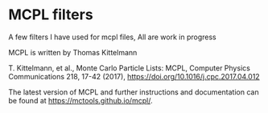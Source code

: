 # MCPL filters
A few filters I have used for mcpl files, 
All are work in progress


MCPL is written by Thomas Kittelmann

   T. Kittelmann, et al., Monte Carlo Particle Lists: MCPL, Computer Physics
   Communications 218, 17-42 (2017), https://doi.org/10.1016/j.cpc.2017.04.012

The latest version of MCPL and further instructions and documentation can be
found at https://mctools.github.io/mcpl/.
